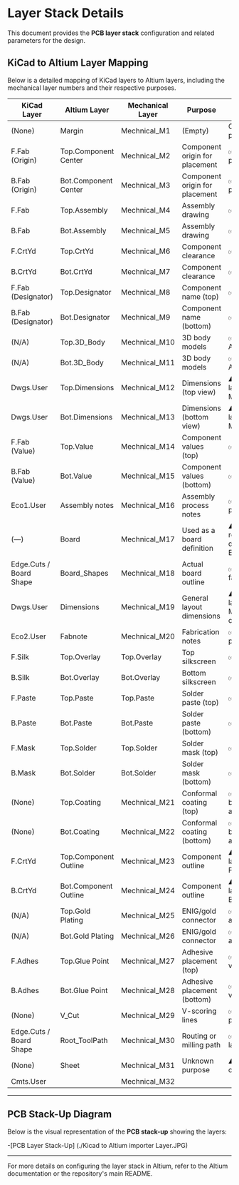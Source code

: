 # Layer Stack Details

This document provides the **PCB layer stack** configuration and related parameters for the design.

## KiCad to Altium Layer Mapping

Below is a detailed mapping of KiCad layers to Altium layers, including the mechanical layer numbers and their respective purposes.

| KiCad Layer                      | Altium Layer          | Mechanical Layer | Purpose                              | Comments                                       |
|----------------------------------|-----------------------|------------------|--------------------------------------|------------------------------------------------|
| (None)                           | Margin                | Mechnical_M1     | (Empty)                              | OK as placeholder                              |
| F.Fab (Origin)                   | Top.Component Center  | Mechnical_M2     | Component origin for placement       | ✅ Standard practice                          |
| B.Fab (Origin)                   | Bot.Component Center  | Mechnical_M3     | Component origin for placement       | ✅ Standard practice                          |
| F.Fab                            | Top.Assembly          | Mechnical_M4     | Assembly drawing                     | ✅ Correct                                    |
| B.Fab                            | Bot.Assembly          | Mechnical_M5     | Assembly drawing                     | ✅ Correct                                    |
| F.CrtYd                          | Top.CrtYd             | Mechnical_M6     | Component clearance                  | ✅ Standard use                               |
| B.CrtYd                          | Bot.CrtYd             | Mechnical_M7     | Component clearance                  | ✅ Standard use                               |
| F.Fab (Designator)               | Top.Designator        | Mechnical_M8     | Component name (top)                 | ✅ Standard                                   |
| B.Fab (Designator)               | Bot.Designator        | Mechnical_M9     | Component name (bottom)              | ✅ Standard                                   |
| (N/A)                            | Top.3D_Body           | Mechnical_M10    | 3D body models                       | ✅ Standard in Altium                         |
| (N/A)                            | Bot.3D_Body           | Mechnical_M11    | 3D body models                       | ✅ Standard in Altium                         |
| Dwgs.User                        | Top.Dimensions        | Mechnical_M12    | Dimensions (top view)                | ⚠ Shares same layer as M12, M19              |
| Dwgs.User                        | Bot.Dimensions        | Mechnical_M13    | Dimensions (bottom view)             | ⚠ Shares same layer as M13, M19              |
| F.Fab (Value)                    | Top.Value             | Mechnical_M14    | Component values (top)               | ✅ Standard                                   |
| B.Fab (Value)                    | Bot.Value             | Mechnical_M15    | Component values (bottom)            | ✅ Standard                                   |
| Eco1.User                        | Assembly notes        | Mechnical_M16    | Assembly process notes               | ✅ Good practice                              |
| (—)                              | Board                 | Mechnical_M17    | Used as a board definition           | ⚠ Usually redundant; defined in Edge.Cuts    |
| Edge.Cuts / Board Shape          | Board_Shapes          | Mechnical_M18    | Actual board outline                 | ✅ Required for fab                           |
| Dwgs.User                        | Dimensions            | Mechnical_M19    | General layout dimensions            | ⚠ Same KiCad layer as M12, M13 → risk of overlap |
| Eco2.User                        | Fabnote               | Mechnical_M20    | Fabrication notes                    | ✅ Good practice                              |
| F.Silk                           | Top.Overlay           | Top.Overlay      | Top silkscreen                       | ✅ Standard                                   |
| B.Silk                           | Bot.Overlay           | Bot.Overlay      | Bottom silkscreen                    | ✅ Standard                                   |
| F.Paste                          | Top.Paste             | Top.Paste        | Solder paste (top)                   | ✅ Standard                                   |
| B.Paste                          | Bot.Paste             | Bot.Paste        | Solder paste (bottom)                | ✅ Standard                                   |
| F.Mask                           | Top.Solder            | Top.Solder       | Solder mask (top)                    | ✅ Standard                                   |
| B.Mask                           | Bot.Solder            | Bot.Solder       | Solder mask (bottom)                 | ✅ Standard                                   |
| (None)                           | Top.Coating           | Mechnical_M21    | Conformal coating (top)              | ✅ Advanced but common in aerospace/auto      |
| (None)                           | Bot.Coating           | Mechnical_M22    | Conformal coating (bottom)           | ✅ Advanced but common in aerospace/auto      |
| F.CrtYd                          | Top.Component Outline | Mechnical_M23    | Component outline                    | ⚠ Duplicate layer usage of F.CrtYd           |
| B.CrtYd                          | Bot.Component Outline | Mechnical_M24    | Component outline                    | ⚠ Duplicate layer usage of B.CrtYd           |
| (N/A)                            | Top.Gold Plating      | Mechnical_M25    | ENIG/gold connector                  | ✅ Excellent addition                         |
| (N/A)                            | Bot.Gold Plating      | Mechnical_M26    | ENIG/gold connector                  | ✅ Excellent addition                         |
| F.Adhes                          | Top.Glue Point        | Mechnical_M27    | Adhesive placement (top)             | ✅ Rare but valid                             |
| B.Adhes                          | Bot.Glue Point        | Mechnical_M28    | Adhesive placement (bottom)          | ✅ Rare but valid                             |
| (None)                           | V_Cut                 | Mechnical_M29    | V-scoring lines                      | ✅ Important for panelization                 |
| Edge.Cuts / Board Shape          | Root_ToolPath         | Mechnical_M30    | Routing or milling path              | ✅ Standard fab layer                         |
| (None)                           | Sheet                 | Mechnical_M31    | Unknown purpose                      | ⚠ Undefined – clarify use                    |
| Cmts.User                        |                       | Mechnical_M32    |                                      |                                                |

---

## PCB Stack-Up Diagram

Below is the visual representation of the **PCB stack-up** showing the layers:

-[PCB Layer Stack-Up] (./Kicad to Altium importer Layer.JPG)

---

For more details on configuring the layer stack in Altium, refer to the Altium documentation or the repository's main README.

